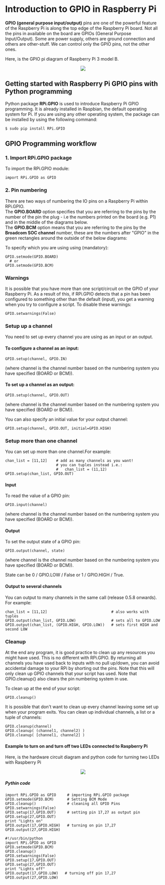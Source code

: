 # Introduction to GPIO in Raspberry Pi

**GPIO (general purpose input/output)** pins are one of the powerful feature of the Raspberry Pi is along the top edge of the Raspberry Pi board. Not all the pins in available on the board are GPIOs (General Purpose Input/Output). Some are power supply, others are ground connection and others are other-stuff. We can control only the GPIO pins, not the other ones.  

Here, is the GPIO pi diagram of Raspberry Pi 3 model B.

<p align="center"> 
<img src="https://user-images.githubusercontent.com/35935951/37431024-04fbc632-27fa-11e8-88cb-c80106164e48.jpeg">
</p>   

## Getting started with Raspberry Pi GPIO pins with Python programming  

Python package **RPi.GPIO** is used to introduce Raspberry Pi GPIO programming. It is already installed in Raspbian, 
the default operating system for Pi. If you are using any other operating system, the package can be installed by using the 
following command:  

`$ sudo pip install RPi.GPIO`  

## GPIO Programming workflow

### 1.  Import RPi.GPIO package  

To import the RPi.GPIO module:  

`import RPi.GPIO as GPIO`  

 ### 2. Pin numbering  
 
There are two ways of numbering the IO pins on a Raspberry Pi within RPi.GPIO.  
The **GPIO.BOARD** option specifies that you are referring to the pins by the number of the pin the plug - i.e the numbers printed on the board (e.g. P1) and in the middle of the diagrams below.  
The **GPIO.BCM** option means that you are referring to the pins by the **Broadcom SOC channel** number, these are the numbers after "GPIO" in the green rectangles around the outside of the below diagrams:  


To specify which you are using using (mandatory):  

```
GPIO.setmode(GPIO.BOARD)  
  # or  
GPIO.setmode(GPIO.BCM)  
```  

### Warnings  

It is possible that you have more than one script/circuit on the GPIO of your Raspberry Pi. As a result of this, if RPi.GPIO detects 
that a pin has been configured to something other than the default (input), you get a warning when you try to configure a script. 
To disable these warnings:  

`GPIO.setwarnings(False)`  

### Setup up a channel

You need to set up every channel you are using as an input or an output.  

#### To configure a channel as an input:  

`GPIO.setup(channel, GPIO.IN)`  

(where channel is the channel number based on the numbering system you have specified (BOARD or BCM)).  

#### To set up a channel as an output:  

`GPIO.setup(channel, GPIO.OUT)`  

(where channel is the channel number based on the numbering system you have specified (BOARD or BCM)).  

You can also specify an initial value for your output channel:  

`GPIO.setup(channel, GPIO.OUT, initial=GPIO.HIGH)`  

### Setup more than one channel

You can set up more than one channel.For example:  

```
chan_list = [11,12]    # add as many channels as you want!  
                       # you can tuples instead i.e.:  
                       #   chan_list = (11,12)  
GPIO.setup(chan_list, GPIO.OUT)  
```  
#### Input

To read the value of a GPIO pin:  

`GPIO.input(channel)`  

(where channel is the channel number based on the numbering system you have specified (BOARD or BCM)).    

#### Output

To set the output state of a GPIO pin:  

`GPIO.output(channel, state)`  

(where channel is the channel number based on the numbering system you have specified (BOARD or BCM)).  

State can be 0 / GPIO.LOW / False or 1 / GPIO.HIGH / True.  

#### Output to several channels 

You can output to many channels in the same call (release 0.5.8 onwards). For example:  

```
chan_list = [11,12]                             # also works with tuples  
GPIO.output(chan_list, GPIO.LOW)                # sets all to GPIO.LOW  
GPIO.output(chan_list, (GPIO.HIGH, GPIO.LOW))   # sets first HIGH and second LOW  
```  
### Cleanup  

At the end any program, it is good practice to clean up any resources you might have used. This is no different with RPi.GPIO. 
By returning all channels you have used back to inputs with no pull up/down, you can avoid accidental damage to your RPi by 
shorting out the pins. Note that this will only clean up GPIO channels that your script has used. Note that GPIO.cleanup() also clears 
the pin numbering system in use.  

To clean up at the end of your script:  

`GPIO.cleanup()`  

It is possible that don't want to clean up every channel leaving some set up when your program exits. You can clean up individual 
channels, a list or a tuple of channels:  

```
GPIO.cleanup(channel)  
GPIO.cleanup( (channel1, channel2) )  
GPIO.cleanup( [channel1, channel2] )  
```  

####  Example to turn on and turn off two LEDs connected to Raspberry Pi 

Here, is the hardware circuit diagram and python code for turning two LEDs with Raspberry Pi

<p align="center"> 
<img src="https://user-images.githubusercontent.com/35935951/37431041-15152cca-27fa-11e8-9aaa-158c28e9eba4.png">
</p>
    
##### Pythin code
    
```
import RPi.GPIO as GPIO     # importing RPi.GPIO package  
GPIO.setmode(GPIO.BCM)      # Setting BCM Mode  
GPIO.cleanup()              # cleaning all GPIO Pins  
GPIO.setwarnings(False)  
GPIO.setup(17,GPIO.OUT)     # setting pin 17,27 as output pin  
GPIO.setup(27,GPIO.OUT)  
print "Lights on"  
GPIO.output(17,GPIO.HIGH)   # turning on pin 17,27  
GPIO.output(27,GPIO.HIGH)  

#!/usr/bin/python  
import RPi.GPIO as GPIO  
GPIO.setmode(GPIO.BCM)  
GPIO.cleanup()  
GPIO.setwarnings(False)  
GPIO.setup(17,GPIO.OUT)  
GPIO.setup(27,GPIO.OUT)  
print "Lights off"  
GPIO.output(17,GPIO.LOW)   # turning off pin 17,27  
GPIO.output(27,GPIO.LOW)  
```  

